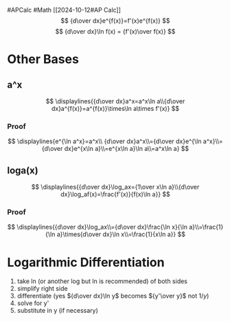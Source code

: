 #APCalc 
#Math
[[2024-10-12#AP Calc]]
$$
{d\over dx}e^{f(x)}=f'(x)e^{f(x)}
$$$$
{d\over dx}\ln f(x) = {f'(x)\over f(x)}
$$
# Other Bases
## a^x
$$
\displaylines{{d\over dx}a^x=a^x\ln a\\{d\over dx}a^{f(x)}=a^{f(x)}\times\ln a\times f'(x)}
$$
### Proof
$$
\displaylines{e^{\ln a^x}=a^x\\ {d\over dx}a^x\\={d\over dx}e^{\ln a^x}\\={d\over dx}e^{x\ln a}\\=e^{x\ln a}\ln a\\=a^x\ln a}
$$
## loga(x)
$$
\displaylines{{d\over dx}\log_ax={1\over x\ln a}\\{d\over dx}\log_af(x)=\frac{f'(x)}{f(x)\ln a}}
$$
### Proof
$$
\displaylines{{d\over dx}\log_ax\\={d\over dx}\frac{\ln x}{\ln a}\\=\frac{1}{\ln a}\times{d\over dx}\ln x\\=\frac{1}{x\ln a}}
$$
# Logarithmic Differentiation
1. take ln (or another log but ln is recommended) of both sides
2. simplify right side
3. differentiate (yes ${d\over dx}\ln y$ becomes ${y'\over y}$ not $1/y$)
4. solve for y'
5. substitute in y (if necessary)